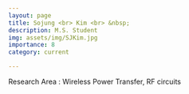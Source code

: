 ```yaml
---
layout: page
title: Sojung <br> Kim <br> &nbsp;
description: M.S. Student
img: assets/img/SJKim.jpg
importance: 8
category: current

---
```


Research Area : Wireless Power Transfer, RF circuits
